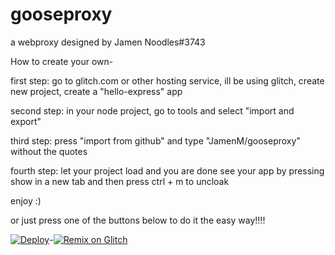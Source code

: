 # gooseproxy
a webproxy designed by Jamen Noodles#3743
 
How to create your own-
 
first step: go to glitch.com or other hosting service, ill be using glitch, create new project, create a "hello-express" app
 
second step: in your node project, go to tools and select "import and export"
  
third step: press "import from github" and type "JamenM/gooseproxy" without the quotes
 
fourth step: let your project load and you are done see your app by pressing show in a new tab and then press ctrl + m to uncloak
 
enjoy :)
 
or just press one of the buttons below to do it the easy way!!!!
 
[![Deploy](https://www.herokucdn.com/deploy/button.svg)](https://heroku.com/deploy?template=https://github.com/JamenM/gooseproxy)-[![Remix on Glitch](https://cdn.glitch.com/2703baf2-b643-4da7-ab91-7ee2a2d00b5b%2Fremix-button.svg)](https://glitch.com/edit/#!/import/github/JamenM/gooseproxy)
